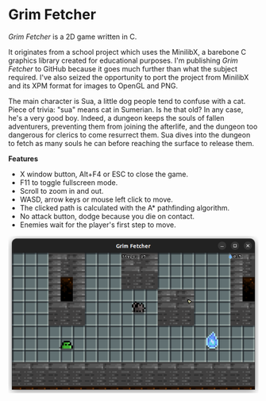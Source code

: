 # Grim Fetcher

*Grim Fetcher* is a 2D game written in C.  

It originates from a school project which uses the MinilibX, a barebone C graphics library created for educational purposes. I'm publishing *Grim Fetcher* to GitHub because it goes much further than what the subject required. I've also seized the opportunity to port the project from MinilibX and its XPM format for images to OpenGL and PNG.  

The main character is Sua, a little dog people tend to confuse with a cat. Piece of trivia: "sua" means cat in Sumerian. Is he that old? In any case, he's a very good boy. Indeed, a dungeon keeps the souls of fallen adventurers, preventing them from joining the afterlife, and the dungeon too dangerous for clerics to come resurrect them. Sua dives into the dungeon to fetch as many souls he can before reaching the surface to release them.  

**Features**  
- X window button, Alt+F4 or ESC to close the game.
- F11 to toggle fullscreen mode.
- Scroll to zoom in and out.
- WASD, arrow keys or mouse left click to move.
- The clicked path is calculated with the A\* pathfinding algorithm.
- No attack button, dodge because you die on contact.
- Enemies wait for the player's first step to move.

![](./screenshot.png)
